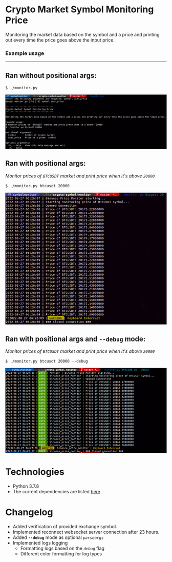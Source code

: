 # Crypto Market Symbol Monitoring Price


Monitoring the market data based on the symbol and a price and printing out every time the price goes above the input price.

### Example usage
-------------------
## Ran without positional args:
```
$ ./monitor.py
```
![ss](readme-images/ran_without_args.png)

## Ran with positional args:
*Monitor prices of `BTCUSDT` market and print price when it's above `20000`*

```
$ ./monitor.py btcusdt 20000
```
![ss](readme-images/ran_with_args_no_debug.png)

## Ran with positional args and `--debug` mode:
*Monitor prices of `BTCUSDT` market and print price when it's above `20000`*

```
$ ./monitor.py btcusdt 20000 --debug
```
![ss](readme-images/ran_with_args_debug.png)


# Technologies
- Python 3.7.8
- The current dependencies are listed [here](requirements.txt)

# Changelog
- Added verification of provided exchange symbol.
- Implemented reconnect websocket server connection after 23 hours.
- Added **`--debug`** mode as optional *`parseargs`*
- Implemented logs logging
    - Formatting logs based on the *`debug`* flag
    - Different color formatting for log types
